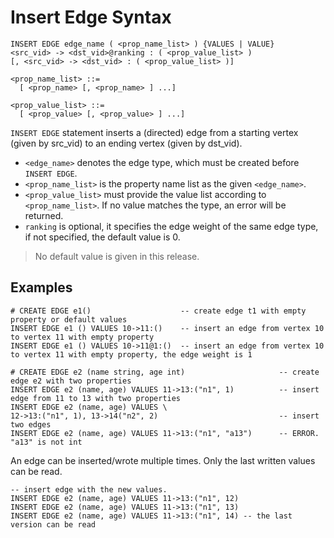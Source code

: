 # Insert Edge Syntax

```ngql
INSERT EDGE edge_name ( <prop_name_list> ) {VALUES | VALUE}
<src_vid> -> <dst_vid>@ranking : ( <prop_value_list> )
[, <src_vid> -> <dst_vid> : ( <prop_value_list> )]

<prop_name_list> ::=
  [ <prop_name> [, <prop_name> ] ...]

<prop_value_list> ::=
  [ <prop_value> [, <prop_value> ] ...]
```

`INSERT EDGE` statement inserts a (directed) edge from a starting vertex (given by src_vid) to an ending vertex (given by dst_vid).

* `<edge_name>` denotes the edge type, which must be created before `INSERT EDGE`.
* `<prop_name_list>` is the property name list as the given `<edge_name>`.
* `<prop_value_list>` must provide the value list according to `<prop_name_list>`. If no value matches the type, an error will be returned.
* `ranking` is optional, it specifies the edge weight of the same edge type, if not specified, the default value is 0.

> No default value is given in this release.

## Examples

```ngql
# CREATE EDGE e1()                    -- create edge t1 with empty property or default values
INSERT EDGE e1 () VALUES 10->11:()    -- insert an edge from vertex 10 to vertex 11 with empty property
INSERT EDGE e1 () VALUES 10->11@1:()  -- insert an edge from vertex 10 to vertex 11 with empty property, the edge weight is 1
```

```ngql
# CREATE EDGE e2 (name string, age int)                     -- create edge e2 with two properties
INSERT EDGE e2 (name, age) VALUES 11->13:("n1", 1)          -- insert edge from 11 to 13 with two properties
INSERT EDGE e2 (name, age) VALUES \
12->13:("n1", 1), 13->14("n2", 2)                           -- insert two edges
INSERT EDGE e2 (name, age) VALUES 11->13:("n1", "a13")      -- ERROR. "a13" is not int
```

An edge can be inserted/wrote multiple times. Only the last written values can be read.

```ngql
-- insert edge with the new values.
INSERT EDGE e2 (name, age) VALUES 11->13:("n1", 12)
INSERT EDGE e2 (name, age) VALUES 11->13:("n1", 13)
INSERT EDGE e2 (name, age) VALUES 11->13:("n1", 14) -- the last version can be read
```
